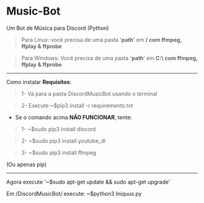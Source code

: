 # Music-Bot
Um Bot de Música para Discord (Python)

> Para Linux: você precisa de uma pasta '**path**' em **/ com ffmpeg, ffplay & ffprobe**

> Para Windows: Você precisa de uma pasta '**path**' em **C:\ com ffmpeg, ffplay & ffprobe**
_____________________________________________________________________

Como instalar **Requisitos**:

> 1- Vá para a pasta DiscordMusicBot usando o terminal

> 2- Execute ~$pip3 install -r requirements.txt

- Se o comando acima **NÃO FUNCIONAR**, tente:

> 1- ~$sudo pip3 install discord

> 2- ~$sudo pip3 install youtube_dl

> 3- ~$sudo pip3 install ffmpeg

(Ou apenas pip)

_____________________________________________________________________
Agora execute '~$sudo apt-get update && sudo apt-get upgrade'

Em /DiscordMusicBot/ execute: ~$python3 Iniquus.py
